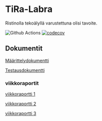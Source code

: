 # TiRa-Labra

Ristinolla tekoälyllä varustettuna olisi tavoite.

![Github Actions](https://github.com/aitoAarni/TiRa-Labra/workflows/CI/badge.svg)
[![codecov](https://codecov.io/gh/aitoAarni/TiRa-Labra/branch/main/graph/badge.svg?token=G521CJR0IT)](https://codecov.io/gh/aitoAarni/TiRa-Labra)




## Dokumentit

[Määrittelydokumentti](https://github.com/aitoAarni/TiRa-Labra/blob/main/dokumentaatio/m%C3%A4%C3%A4rittelydokumentti.md)

[Testausdokumentti](https://github.com/aitoAarni/TiRa-Labra/blob/main/dokumentaatio/Testausdokumentti.md)

### viikkoraportit

[viikkoraportti 1](https://github.com/aitoAarni/TiRa-Labra/blob/main/dokumentaatio/viikkoraportti1.md)

[viikkoraportti 2](https://github.com/aitoAarni/TiRa-Labra/blob/main/dokumentaatio/viikkoraportti2.md)

[viikkoraportti 3](https://github.com/aitoAarni/TiRa-Labra/blob/main/dokumentaatio/viikkoraportti3.md)


